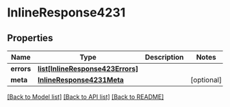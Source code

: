 # InlineResponse4231

## Properties
Name | Type | Description | Notes
------------ | ------------- | ------------- | -------------
**errors** | [**list[InlineResponse423Errors]**](InlineResponse423Errors.md) |  | 
**meta** | [**InlineResponse4231Meta**](InlineResponse4231Meta.md) |  | [optional] 

[[Back to Model list]](../README.md#documentation-for-models) [[Back to API list]](../README.md#documentation-for-api-endpoints) [[Back to README]](../README.md)


